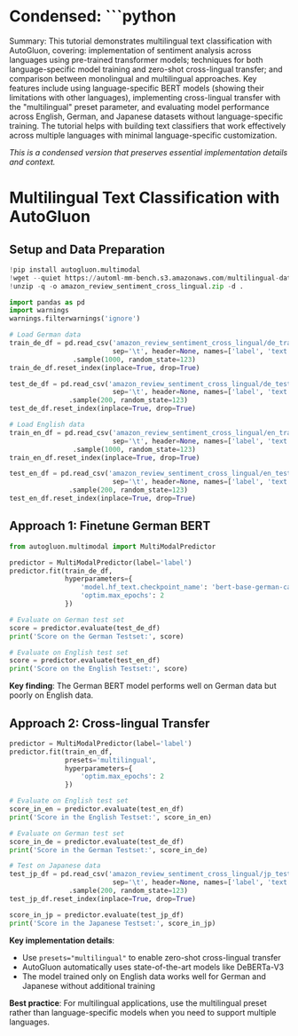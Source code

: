 # Condensed: ```python

Summary: This tutorial demonstrates multilingual text classification with AutoGluon, covering: implementation of sentiment analysis across languages using pre-trained transformer models; techniques for both language-specific model training and zero-shot cross-lingual transfer; and comparison between monolingual and multilingual approaches. Key features include using language-specific BERT models (showing their limitations with other languages), implementing cross-lingual transfer with the "multilingual" preset parameter, and evaluating model performance across English, German, and Japanese datasets without language-specific training. The tutorial helps with building text classifiers that work effectively across multiple languages with minimal language-specific customization.

*This is a condensed version that preserves essential implementation details and context.*

# Multilingual Text Classification with AutoGluon

## Setup and Data Preparation

```python
!pip install autogluon.multimodal
!wget --quiet https://automl-mm-bench.s3.amazonaws.com/multilingual-datasets/amazon_review_sentiment_cross_lingual.zip
!unzip -q -o amazon_review_sentiment_cross_lingual.zip -d .

import pandas as pd
import warnings
warnings.filterwarnings('ignore')

# Load German data
train_de_df = pd.read_csv('amazon_review_sentiment_cross_lingual/de_train.tsv',
                          sep='\t', header=None, names=['label', 'text']) \
                .sample(1000, random_state=123)
train_de_df.reset_index(inplace=True, drop=True)

test_de_df = pd.read_csv('amazon_review_sentiment_cross_lingual/de_test.tsv',
                          sep='\t', header=None, names=['label', 'text']) \
               .sample(200, random_state=123)
test_de_df.reset_index(inplace=True, drop=True)

# Load English data
train_en_df = pd.read_csv('amazon_review_sentiment_cross_lingual/en_train.tsv',
                          sep='\t', header=None, names=['label', 'text']) \
                .sample(1000, random_state=123)
train_en_df.reset_index(inplace=True, drop=True)

test_en_df = pd.read_csv('amazon_review_sentiment_cross_lingual/en_test.tsv',
                          sep='\t', header=None, names=['label', 'text']) \
               .sample(200, random_state=123)
test_en_df.reset_index(inplace=True, drop=True)
```

## Approach 1: Finetune German BERT

```python
from autogluon.multimodal import MultiModalPredictor

predictor = MultiModalPredictor(label='label')
predictor.fit(train_de_df,
              hyperparameters={
                  'model.hf_text.checkpoint_name': 'bert-base-german-cased',
                  'optim.max_epochs': 2
              })

# Evaluate on German test set
score = predictor.evaluate(test_de_df)
print('Score on the German Testset:', score)

# Evaluate on English test set
score = predictor.evaluate(test_en_df)
print('Score on the English Testset:', score)
```

**Key finding**: The German BERT model performs well on German data but poorly on English data.

## Approach 2: Cross-lingual Transfer

```python
predictor = MultiModalPredictor(label='label')
predictor.fit(train_en_df,
              presets='multilingual',
              hyperparameters={
                  'optim.max_epochs': 2
              })

# Evaluate on English test set
score_in_en = predictor.evaluate(test_en_df)
print('Score in the English Testset:', score_in_en)

# Evaluate on German test set
score_in_de = predictor.evaluate(test_de_df)
print('Score in the German Testset:', score_in_de)

# Test on Japanese data
test_jp_df = pd.read_csv('amazon_review_sentiment_cross_lingual/jp_test.tsv',
                          sep='\t', header=None, names=['label', 'text']) \
               .sample(200, random_state=123)
test_jp_df.reset_index(inplace=True, drop=True)

score_in_jp = predictor.evaluate(test_jp_df)
print('Score in the Japanese Testset:', score_in_jp)
```

**Key implementation details**:
- Use `presets="multilingual"` to enable zero-shot cross-lingual transfer
- AutoGluon automatically uses state-of-the-art models like DeBERTa-V3
- The model trained only on English data works well for German and Japanese without additional training

**Best practice**: For multilingual applications, use the multilingual preset rather than language-specific models when you need to support multiple languages.